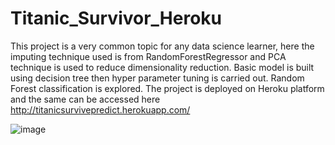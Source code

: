# Titanic_Survivor_Heroku
This project is a very common topic for any data science learner, here the imputing technique used is from RandomForestRegressor and PCA technique is used to reduce dimensionality reduction. Basic model is built using decision tree then hyper parameter tuning is carried out. Random Forest classification is explored.
The project is deployed on Heroku platform and the same can be accessed here http://titanicsurvivepredict.herokuapp.com/

![image](https://user-images.githubusercontent.com/78776072/129448388-547576dc-a54c-42ce-a4bd-48d093c59e6f.png)


